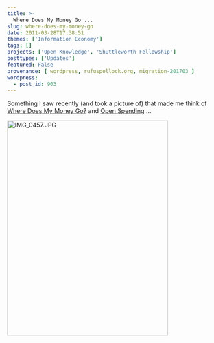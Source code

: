 ```yaml
---
title: >-
  Where Does My Money Go ...
slug: where-does-my-money-go
date: 2011-03-28T17:38:51
themes: ['Information Economy']
tags: []
projects: ['Open Knowledge', 'Shuttleworth Fellowship']
posttypes: ['Updates']
featured: False
provenance: [ wordpress, rufuspollock.org, migration-201703 ]
wordpress:
  - post_id: 903
---
```


Something I saw recently (and took a picture of) that made me think of <a href="http://wheredoesmymoneygo.org/">Where Does My Money Go?</a> and <a href="http://openspending.org/">Open Spending</a> ...

<a href="http://www.flickr.com/photos/okfn/5565111232/" title="IMG_0457.JPG by okfn, on Flickr"><img src="http://farm6.static.flickr.com/5095/5565111232_63f07d3811.jpg" width="375" height="500" alt="IMG_0457.JPG" /></a>

